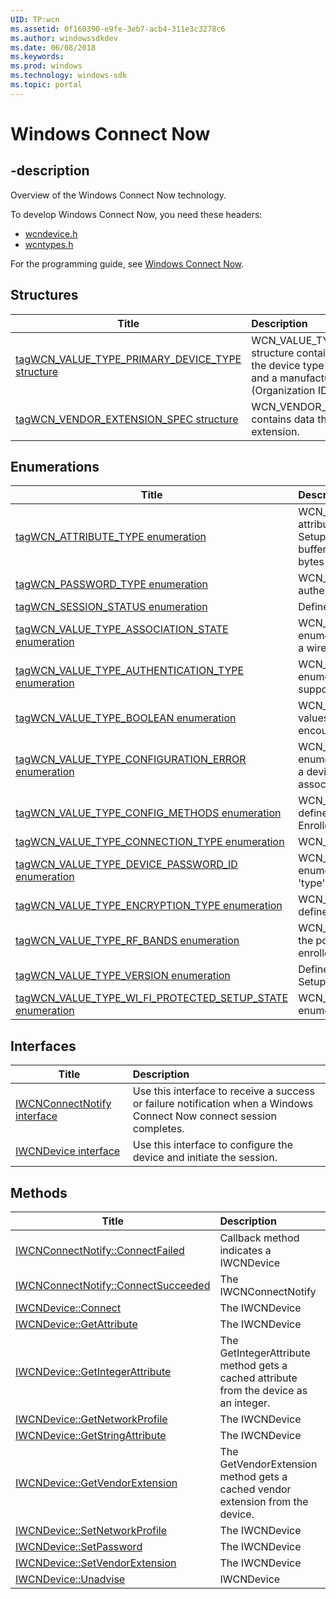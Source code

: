 ```yaml
---
UID: TP:wcn
ms.assetid: 0f160390-e9fe-3eb7-acb4-311e3c3278c6
ms.author: windowssdkdev
ms.date: 06/08/2018
ms.keywords: 
ms.prod: windows
ms.technology: windows-sdk
ms.topic: portal
---
```


# Windows Connect Now

## -description

Overview of the Windows Connect Now technology.

To develop Windows Connect Now, you need these headers:

 * [wcndevice.h](../wcndevice/index.md)
 * [wcntypes.h](../wcntypes/index.md)

For the programming guide, see [Windows Connect Now](/windows/desktop/wcn).

## Structures

| Title   | Description   |
| ---- |:---- |
| [tagWCN_VALUE_TYPE_PRIMARY_DEVICE_TYPE structure](..\wcntypes\ns-wcntypes-tagwcn_value_type_primary_device_type.md) | WCN_VALUE_TYPE_PRIMARY_DEVICE_TYPE structure contains information that identifies the device type by category, sub-category, and a manufacturer specific OUI (Organization ID). |
| [tagWCN_VENDOR_EXTENSION_SPEC structure](..\wcndevice\ns-wcndevice-tagwcn_vendor_extension_spec.md) | WCN_VENDOR_EXTENSION_SPEC structure contains data that defines a vendor extension. |

## Enumerations

| Title   | Description   |
| ---- |:---- |
| [tagWCN_ATTRIBUTE_TYPE enumeration](..\wcntypes\ne-wcntypes-tagwcn_attribute_type.md) | WCN_ATTRIBUTE_TYPE enumeration defines the attribute buffer types defined for Wi-Fi Protected Setup. The overall size occupied by each attribute buffer includes an additional 4 bytes (2 bytes of ID, 2 bytes of Length). |
| [tagWCN_PASSWORD_TYPE enumeration](..\wcndevice\ne-wcndevice-tagwcn_password_type.md) | WCN_PASSWORD_TYPE enumeration defines the authentication that will be used in a WPS session. |
| [tagWCN_SESSION_STATUS enumeration](..\wcndevice\ne-wcndevice-tagwcn_session_status.md) | Defines the outcome status of a WPS session. |
| [tagWCN_VALUE_TYPE_ASSOCIATION_STATE enumeration](..\wcntypes\ne-wcntypes-tagwcn_value_type_association_state.md) | WCN_VALUE_TYPE_ASSOCIATION_STATE enumeration defines the possible association states of a wireless station during a Discovery request. |
| [tagWCN_VALUE_TYPE_AUTHENTICATION_TYPE enumeration](..\wcntypes\ne-wcntypes-tagwcn_value_type_authentication_type.md) | WCN_VALUE_TYPE_AUTHENTICATION_TYPE enumeration defines the authentication types supported by the Enrollee (access point or station). |
| [tagWCN_VALUE_TYPE_BOOLEAN enumeration](..\wcntypes\ne-wcntypes-tagwcn_value_type_boolean.md) | WCN_VALUE_TYPE_BOOLEAN enumeration defines values used to represent true/false conditions encountered during device setup and association. |
| [tagWCN_VALUE_TYPE_CONFIGURATION_ERROR enumeration](..\wcntypes\ne-wcntypes-tagwcn_value_type_configuration_error.md) | WCN_VALUE_TYPE_CONFIGURATION_ERROR enumeration defines possible error values returned to a device while attempting to configure to, and associate with, the WLAN. |
| [tagWCN_VALUE_TYPE_CONFIG_METHODS enumeration](..\wcntypes\ne-wcntypes-tagwcn_value_type_config_methods.md) | WCN_VALUE_TYPE_CONFIG_METHODS enumeration defines the configuration methods supported by the Enrollee or Registrar. |
| [tagWCN_VALUE_TYPE_CONNECTION_TYPE enumeration](..\wcntypes\ne-wcntypes-tagwcn_value_type_connection_type.md) | WCN_VALUE_TYPE_CONNECTION_TYPE. |
| [tagWCN_VALUE_TYPE_DEVICE_PASSWORD_ID enumeration](..\wcntypes\ne-wcntypes-tagwcn_value_type_device_password_id.md) | WCN_VALUE_TYPE_DEVICE_PASSWORD_ID enumeration defines values that specify the origin or 'type' of a password. |
| [tagWCN_VALUE_TYPE_ENCRYPTION_TYPE enumeration](..\wcntypes\ne-wcntypes-tagwcn_value_type_encryption_type.md) | WCN_VALUE_TYPE_ENCRYPTION_TYPE enumeration defines the supported WLAN encryption types. |
| [tagWCN_VALUE_TYPE_RF_BANDS enumeration](..\wcntypes\ne-wcntypes-tagwcn_value_type_rf_bands.md) | WCN_VALUE_TYPE_RF_BANDS enumeration defines the possible radio frequency bands on which an enrollee can send Discovery requests. |
| [tagWCN_VALUE_TYPE_VERSION enumeration](..\wcntypes\ne-wcntypes-tagwcn_value_type_version.md) | Defines the supported version of Wi-Fi Protected Setup (WPS). |
| [tagWCN_VALUE_TYPE_WI_FI_PROTECTED_SETUP_STATE enumeration](..\wcntypes\ne-wcntypes-tagwcn_value_type_wi_fi_protected_setup_state.md) | WCN_VALUE_TYPE_WI_FI_PROTECTED_SETUP_STATE enumeration. |

## Interfaces

| Title   | Description   |
| ---- |:---- |
| [IWCNConnectNotify interface](..\wcndevice\nn-wcndevice-iwcnconnectnotify.md) | Use this interface to receive a success or failure notification when a Windows Connect Now connect session completes. |
| [IWCNDevice interface](..\wcndevice\nn-wcndevice-iwcndevice.md) | Use this interface to configure the device and initiate the session. |

## Methods

| Title   | Description   |
| ---- |:---- |
| [IWCNConnectNotify::ConnectFailed](..\wcndevice\nf-wcndevice-iwcnconnectnotify-connectfailed.md) | Callback method indicates a IWCNDevice |
| [IWCNConnectNotify::ConnectSucceeded](..\wcndevice\nf-wcndevice-iwcnconnectnotify-connectsucceeded.md) | The IWCNConnectNotify |
| [IWCNDevice::Connect](..\wcndevice\nf-wcndevice-iwcndevice-connect.md) | The IWCNDevice |
| [IWCNDevice::GetAttribute](..\wcndevice\nf-wcndevice-iwcndevice-getattribute.md) | The IWCNDevice |
| [IWCNDevice::GetIntegerAttribute](..\wcndevice\nf-wcndevice-iwcndevice-getintegerattribute.md) | The GetIntegerAttribute method gets a cached attribute from the device as an integer. |
| [IWCNDevice::GetNetworkProfile](..\wcndevice\nf-wcndevice-iwcndevice-getnetworkprofile.md) | The IWCNDevice |
| [IWCNDevice::GetStringAttribute](..\wcndevice\nf-wcndevice-iwcndevice-getstringattribute.md) | The IWCNDevice |
| [IWCNDevice::GetVendorExtension](..\wcndevice\nf-wcndevice-iwcndevice-getvendorextension.md) | The GetVendorExtension method gets a cached vendor extension from the device. |
| [IWCNDevice::SetNetworkProfile](..\wcndevice\nf-wcndevice-iwcndevice-setnetworkprofile.md) | The IWCNDevice |
| [IWCNDevice::SetPassword](..\wcndevice\nf-wcndevice-iwcndevice-setpassword.md) | The IWCNDevice |
| [IWCNDevice::SetVendorExtension](..\wcndevice\nf-wcndevice-iwcndevice-setvendorextension.md) | The IWCNDevice |
| [IWCNDevice::Unadvise](..\wcndevice\nf-wcndevice-iwcndevice-unadvise.md) | IWCNDevice |
